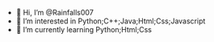 - 👋 Hi, I’m @Rainfalls007
- 👀 I’m interested in Python;C++;Java;Html;Css;Javascript
- 🌱 I’m currently learning Python;Html;Css


<!---
Rainfalls007/Rainfalls007 is a ✨ special ✨ repository because its `README.md` (this file) appears on your GitHub profile.
You can click the Preview link to take a look at your changes.
--->
